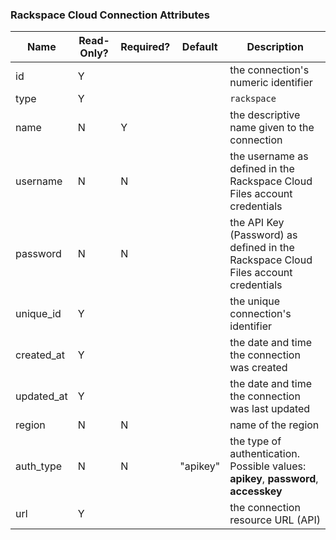 ### Rackspace Cloud Connection Attributes

|Name|Read-Only?|Required?|Default|Description|
|----|---------|---------|-------|-----------|
|id|Y| | |the connection's numeric identifier
|type|Y| | |`rackspace`
|name|N|Y| |the descriptive name given to the connection
|username|N|N| |the username as defined in the Rackspace Cloud Files account credentials
|password|N|N| |the API Key (Password) as defined in the Rackspace Cloud Files account credentials
|unique_id|Y| | |the unique connection's identifier
|created_at|Y| | |the date and time the connection was created
|updated_at|Y| | |the date and time the connection was last updated
|region|N|N| |name of the region
|auth_type|N|N|"apikey"|the type of authentication. Possible values: **apikey**, **password**, **accesskey**
|url|Y| | |the connection resource URL (API)
